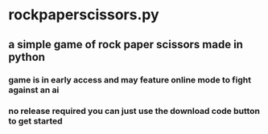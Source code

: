 # rockpaperscissors.py
## a simple game of rock paper scissors made in python

### game is in early access and may feature online mode to fight against an ai
### no release required you can just use the download code button to get started
